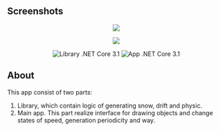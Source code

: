 ## Screenshots
<p align="center">
      <img src="https://i.ibb.co/ZWDR7m2/snow.png" width="auto">
</p>
<p align="center">
      <img src="https://i.ibb.co/68ZCxzN/snow2.png" width="auto">
</p>
<p align="center">
   <img src="https://img.shields.io/badge/Server-.NET%20Core%203.1-%23c563f2" alt=" Library .NET Core 3.1">
   <img src="https://img.shields.io/badge/App-.NET%20Core%203.1-%2363f29c" alt="App .NET Core 3.1">
</p>

## About

This app consist of two parts:
1. Library, which contain logic of generating snow, drift and physic. 
2. Main app. This part realize interface for drawing objects and change states of speed, generation periodicity and way.
